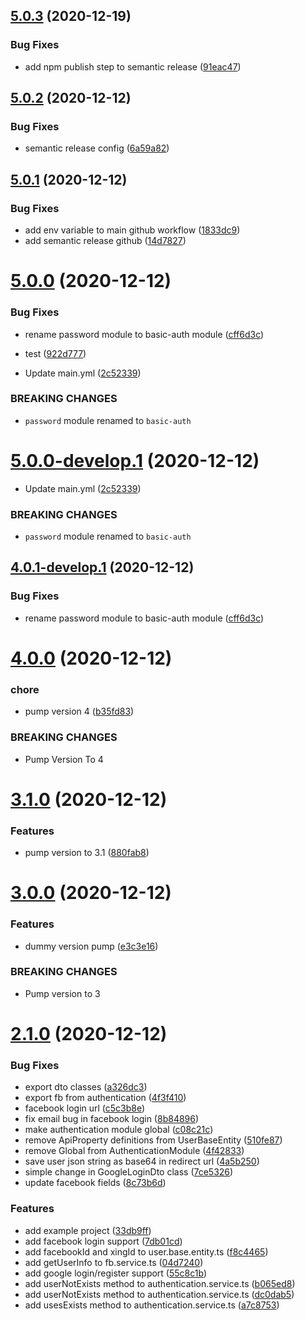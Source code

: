 ## [5.0.3](https://github.com/emech-en/nestjs-common/compare/v5.0.2...v5.0.3) (2020-12-19)


### Bug Fixes

* add npm publish step to semantic release ([91eac47](https://github.com/emech-en/nestjs-common/commit/91eac47391b531c854b162e8f34ada3a38bdeb57))

## [5.0.2](https://github.com/emech-en/nestjs-common/compare/v5.0.1...v5.0.2) (2020-12-12)


### Bug Fixes

* semantic release config ([6a59a82](https://github.com/emech-en/nestjs-common/commit/6a59a82736c280442e6d727a2bf0a587d2b8c7c8))

## [5.0.1](https://github.com/emech-en/nestjs-common/compare/v5.0.0...v5.0.1) (2020-12-12)


### Bug Fixes

* add env variable to main github workflow ([1833dc9](https://github.com/emech-en/nestjs-common/commit/1833dc9fe0e10616767f1de760664a2e0cca2b9a))
* add semantic release github ([14d7827](https://github.com/emech-en/nestjs-common/commit/14d78276eb04b48265cda0f0331e8efb370aecbf))

# [5.0.0](https://github.com/emech-en/nestjs-common/compare/v4.0.0...v5.0.0) (2020-12-12)


### Bug Fixes

* rename password module to basic-auth module ([cff6d3c](https://github.com/emech-en/nestjs-common/commit/cff6d3ce607b3685b1323e8e2083a9884bb71638))
* test ([922d777](https://github.com/emech-en/nestjs-common/commit/922d77788ef0ce60300cba6b2a12eab2a7304dab))


* Update main.yml ([2c52339](https://github.com/emech-en/nestjs-common/commit/2c523398d8bb98dcba08cb758b01903fbc72644c))


### BREAKING CHANGES

* `password` module renamed to `basic-auth`

# [5.0.0-develop.1](https://github.com/emech-en/nestjs-common/compare/v4.0.1-develop.1...v5.0.0-develop.1) (2020-12-12)


* Update main.yml ([2c52339](https://github.com/emech-en/nestjs-common/commit/2c523398d8bb98dcba08cb758b01903fbc72644c))


### BREAKING CHANGES

* `password` module renamed to `basic-auth`

## [4.0.1-develop.1](https://github.com/emech-en/nestjs-common/compare/v4.0.0...v4.0.1-develop.1) (2020-12-12)


### Bug Fixes

* rename password module to basic-auth module ([cff6d3c](https://github.com/emech-en/nestjs-common/commit/cff6d3ce607b3685b1323e8e2083a9884bb71638))

# [4.0.0](https://github.com/emech-en/nestjs-common/compare/v3.1.0...v4.0.0) (2020-12-12)


### chore

* pump version 4 ([b35fd83](https://github.com/emech-en/nestjs-common/commit/b35fd835050ddfe54284235cdf1cb8c69dc00168))


### BREAKING CHANGES

* Pump Version To 4

# [3.1.0](https://github.com/emech-en/nestjs-common/compare/v3.0.0...v3.1.0) (2020-12-12)


### Features

* pump version to 3.1 ([880fab8](https://github.com/emech-en/nestjs-common/commit/880fab88ce76f66e05c8dade6114a77f4d8548bb))

# [3.0.0](https://github.com/emech-en/nestjs-common/compare/v2.1.0...v3.0.0) (2020-12-12)


### Features

* dummy version pump ([e3c3e16](https://github.com/emech-en/nestjs-common/commit/e3c3e16b81f8210c25caf5f43be3876b486ff5a8))


### BREAKING CHANGES

* Pump version to 3

# [2.1.0](https://github.com/emech-en/nestjs-common/compare/v2.0.11...v2.1.0) (2020-12-12)


### Bug Fixes

* export dto classes ([a326dc3](https://github.com/emech-en/nestjs-common/commit/a326dc39a2db0dfee16129fb053926f4b58e442f))
* export fb from authentication ([4f3f410](https://github.com/emech-en/nestjs-common/commit/4f3f4101161c2d1e51c07ba524471c8a1c7158e5))
* facebook login url ([c5c3b8e](https://github.com/emech-en/nestjs-common/commit/c5c3b8e46d3a97977aaa7d9d59697da5c1e52a02))
* fix email bug in facebook login ([8b84896](https://github.com/emech-en/nestjs-common/commit/8b848969b6ac30df41b3ee576697c69f84ed60d2))
* make authentication module global ([c08c21c](https://github.com/emech-en/nestjs-common/commit/c08c21c261bd7c327e39033b613ca74790cacf58))
* remove ApiProperty definitions from UserBaseEntity ([510fe87](https://github.com/emech-en/nestjs-common/commit/510fe877a7e4e9fc56ff279c5bdeb49d7b626d8c))
* remove Global from AuthenticationModule ([4f42833](https://github.com/emech-en/nestjs-common/commit/4f428331ae08593b92836a4dbce40caa902000ad))
* save user json string as base64 in redirect url ([4a5b250](https://github.com/emech-en/nestjs-common/commit/4a5b250c2b6b24bb426b9969023f6d5d99be18ac))
* simple change in GoogleLoginDto class ([7ce5326](https://github.com/emech-en/nestjs-common/commit/7ce5326357cbe237328a08af35b2491979352487))
* update facebook fields ([8c73b6d](https://github.com/emech-en/nestjs-common/commit/8c73b6d0dfc67ee3d201ba40ad7c19763c156092))


### Features

* add example project ([33db9ff](https://github.com/emech-en/nestjs-common/commit/33db9ffd002880dd2de1af654a180970fa62cef9))
* add facebook login support ([7db01cd](https://github.com/emech-en/nestjs-common/commit/7db01cd11ffe94dccf671a5f8c3ccbcbb42d7f2d))
* add facebookId and xingId to user.base.entity.ts ([f8c4465](https://github.com/emech-en/nestjs-common/commit/f8c4465af528cbe3f7163de1633452623d34a164))
* add getUserInfo to fb.service.ts ([04d7240](https://github.com/emech-en/nestjs-common/commit/04d72403fcb2b170cac0e18b3a2985422fb8eda5))
* add google login/register support ([55c8c1b](https://github.com/emech-en/nestjs-common/commit/55c8c1bced8d1c82b5955db3f459637831c0bd88))
* add userNotExists method to authentication.service.ts ([b065ed8](https://github.com/emech-en/nestjs-common/commit/b065ed890f061af82c61ea128f4998906de6091e))
* add userNotExists method to authentication.service.ts ([dc0dab5](https://github.com/emech-en/nestjs-common/commit/dc0dab517b4dc48610be97cfdbe3fa9740578db0))
* add usesExists method to authentication.service.ts ([a7c8753](https://github.com/emech-en/nestjs-common/commit/a7c8753e9fe1c77e3a83a8e1d00187b66d2bfdbe))
